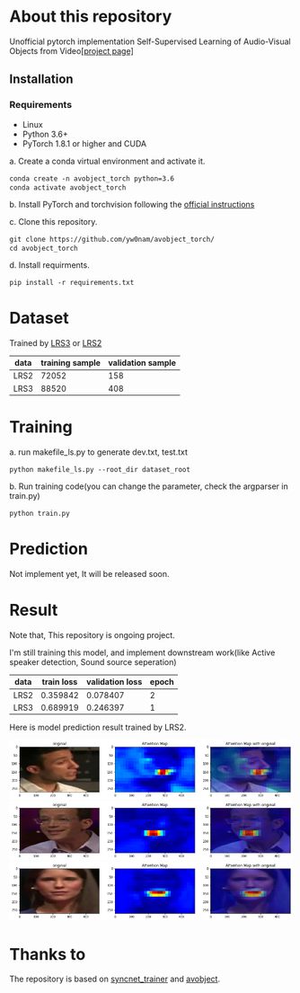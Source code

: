 # About this repository

Unofficial pytorch implementation Self-Supervised Learning of Audio-Visual Objects from Video[[project page]](https://www.robots.ox.ac.uk/~vgg/research/avobjects/)

## Installation
### Requirements

- Linux
- Python 3.6+
- PyTorch 1.8.1 or higher and CUDA

a. Create a conda virtual environment and activate it.

```shell
conda create -n avobject_torch python=3.6
conda activate avobject_torch
```

b. Install PyTorch and torchvision following the [official instructions](https://pytorch.org/)

c. Clone this repository.

```shell
git clone https://github.com/yw0nam/avobject_torch/
cd avobject_torch
```
d. Install requirments.

```shell
pip install -r requirements.txt
```


# Dataset

Trained by [LRS3](https://www.robots.ox.ac.uk/~vgg/data/lip_reading/lrs3.html) or [LRS2](https://www.robots.ox.ac.uk/~vgg/data/lip_reading/lrs2.html)

data | training sample | validation sample |
--- | --- | --- |
LRS2 | 72052 | 158 |
LRS3 | 88520 | 408 | 

# Training 

a. run makefile_ls.py to generate dev.txt, test.txt
```shell
python makefile_ls.py --root_dir dataset_root
```

b. Run training code(you can change the parameter, check the argparser in train.py)
```shell
python train.py 
```

# Prediction 

Not implement yet, It will be released soon.

# Result

Note that, This repository is ongoing project.

I'm still training this model, and implement downstream work(like Active speaker detection, Sound source seperation)


data | train loss | validation loss | epoch |
--- | --- | --- | --- |
LRS2 | 0.359842 |  0.078407 | 2 |
LRS3 | 0.689919 |  0.246397 | 1 |

Here is model prediction result trained by LRS2. 

<img src="./demo/demo_0.png"> 
<img src="./demo/demo_1.png"> 
<img src="./demo/demo_2.png"> 


# Thanks to

The repository is based on [syncnet_trainer](https://github.com/joonson/syncnet_trainer) and [avobject](https://github.com/afourast/avobjects).
